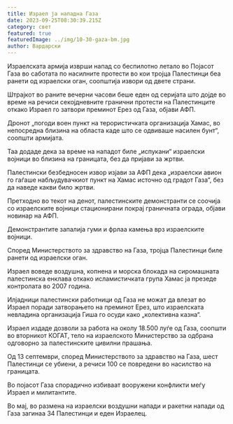 ```yaml
---
title: Израел ја нападна Газа
date: 2023-09-25T08:30:39.215Z
category: свет
featured: true
featuredImage: ../img/10-30-gaza-bm.jpg
author: Вардарски
---
```

Израелската армија изврши напад со беспилотно летало во Појасот Газа во саботата по насилните протести во кои тројца Палестинци беа ранети од израелски оган, соопштија извори од двете страни.

Штрајкот во раните вечерни часови беше еден од серијата што дојде во време на речиси секојдневните гранични протести на Палестинците откако Израел го затвори преминот Ерез од Газа, објави АФП.

Дронот „погоди воен пункт на терористичката организација Хамас, во непосредна близина на областа каде што се одвиваше насилен бунт“, соопшти армијата.

Таа додаде дека за време на нападот биле „испукани“ израелски војници во близина на границата, без да пријави за жртви.

Палестински безбедносен извор изјави за АФП дека „израелски авион го гаѓаше набљудувачкиот пункт на Хамас источно од градот Газа“, без да наведе какви било жртви.

Претходно во текот на денот, палестинските демонстранти се соочија со израелските војници стационирани покрај граничната ограда, објави новинар на АФП.

Демонстрантите запалија гуми и фрлаа камења врз израелските војници.

Според Министерството за здравство на Газа, тројца Палестинци биле ранети од израелски оган.

Израел воведе воздушна, копнена и морска блокада на сиромашната палестинска енклава откако исламистичката група Хамас ја презеде контролата во 2007 година.

Илјадници палестински работници од Газа не можат да влезат во Израел поради затворањето на преминот Ерез, што израелската невладина организација Гиша го осуди како „колективна казна“.

Израел издаде дозволи за работа на околу 18.500 луѓе од Газа, соопшти во вторникот КОГАТ, тело на израелското Министерство за одбрана одговорно за палестинските цивилни прашања.

Од 13 септември, според Министерството за здравство на Газа, шест Палестинци се убиени, а речиси 100 се повредени во насилство на границата.

Во појасот Газа спорадично избиваат вооружени конфликти меѓу Израел и милитантите.

Во мај, во размена на израелски воздушни напади и ракетни напади од Газа загинаа 34 Палестинци и еден Израелец.